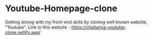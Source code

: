 # Youtube-Homepage-clone
Getting strong with my front-end skills by cloning well known website, "Youtube".
Link to this website - https://chaitanya-youtube-clone.netlify.app/
